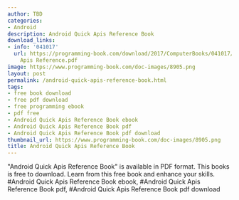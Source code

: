 ```yaml
---
author: TBD
categories:
- Android
description: Android Quick Apis Reference Book
download_links:
- info: '041017'
  url: https://programming-book.com/download/2017/ComputerBooks/041017/Android Quick
    Apis Reference.pdf
image: https://www.programming-book.com/doc-images/8905.png
layout: post
permalink: /android-quick-apis-reference-book.html
tags:
- free book download
- free pdf download
- free programming ebook
- pdf free
- Android Quick Apis Reference Book ebook
- Android Quick Apis Reference Book pdf
- Android Quick Apis Reference Book pdf download
thumbnail_url: https://www.programming-book.com/doc-images/8905.png
title: Android Quick Apis Reference Book
---
```


 
<div class="item-desc text-justify">
  "Android Quick Apis Reference Book" is available in PDF format. This books is free to download. Learn from this free book and enhance your skills.
  <br>
  #Android Quick Apis Reference Book ebook, #Android Quick Apis Reference Book pdf, #Android Quick Apis Reference Book pdf download
</div>
